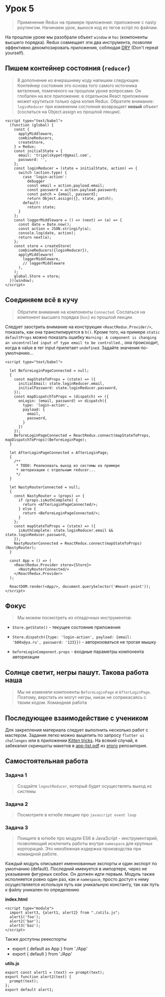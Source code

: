 # Урок 5

> Применение Redux на примере приложения: приложение с nasty роутингом. Начинаем урок, вынося код из тегов script по файлам.

На прошлом уроке мы разобрали объект `window` и `hoc` (компоненты высшего порядка). Redux совмещает эти два инструмента, позволяя эффективно декомпозировать приложения, соблюдая [DRY](https://en.wikipedia.org/wiki/Don't_repeat_yourself) (Don't repeat yourself).

## Пишем контейнер состояния (`reducer`)

> В дополнение ко вчерашнему коду напишем следующее. Контейнер состояния это основа того самого источника ветвления, помеченого на прошлом уроке вопросами. Он глобален на все приложение: в отдельном React приложении может крутиться только одна копия Redux. Обратите внимание: `loginReducer` при изменении состояния возвращает **новый** объект (сослаться на Object.assign из прошлой лекции).

```
<script type="text/babel">
  (function (global) {
    const {
      applyMiddleware,
      combineReducers,
      createStore,
    } = Redux;
    const initialState = {
      email: 'tripolskypetr@gmail.com',
      password: '',
    };
    const loginReducer = (state = initialState, action) => {
      switch (action.type) {
        case 'login-action':
          debugger
          const email = action.payload.email;
          const password = action.payload.password;
          const patch = {email, password};
          return Object.assign({}, state, patch);
        default:
          return state;
      }
    };
    const loggerMiddleware = () => (next) => (a) => {
      const date = Date.now();
      const action = JSON.stringify(a);
      console.log(date, action);
      return next(a);
    };
    const store = createStore(
      combineReducers({loginReducer}),
      applyMiddleware(
        loggerMiddleware,
        // loggerMiddleware
      ),
    );
    global.Store = store;
  })(window);
</script>
```

## Соединяем всё в кучу

> Обратите внимание на компоненты `Connected`. Сослаться на компонент высшего порядка (`hoc`) из прошлой лекции.

Следует заострить внимание на конструкции `<ReactRedux.Provider/>`, показать, как она транспилируется в `h()`. Кроме того, на примере `static defaultProps` можно показать ошибку `Warning: A component is changing an uncontrolled input of type email to be controlled.`, она происходит, когда в value в тег input прилетает `undefined`. Задайте значения по-умолчанию...

```
<script type="text/babel">

  let BeforeLoginPageConnected = null;
  {
    const mapStateToProps = (state) => ({
      initialEmail: state.loginReducer.email,
      initialPassword: state.loginReducer.password,
    });
    const mapDispatchToProps = (dispatch) => ({
      onLogin: (email, password) => dispatch({
        type: 'login-action', 
        payload: {
          email,
          password,
        }
      })
    });
    BeforeLoginPageConnected = ReactRedux.connect(mapStateToProps, mapDispatchToProps)(BeforeLoginPage);
  }

  let AfterLoginPageConnected = AfterLoginPage;
  {
    /**
     * TODO: Реализовать выход из системы на примере
     * авторизации с отдельным reducer...
     */
  }

  let NastyRouterConnected = null;
  {
    const NastyRouter = (props) => {
      if (props.isAuthComplete) {
        return <AfterLoginPageConnected/>;
      } else {
        return <BeforeLoginPageConnected/>;
      }
    };
    const mapStateToProps = (state) => ({
      isAuthComplete: state.loginReducer.email && state.loginReducer.password,
    });
    NastyRouterConnected = ReactRedux.connect(mapStateToProps)(NastyRouter);
  }

  const App = () => (
    <ReactRedux.Provider store={Store}>
      <NastyRouterConnected/>
    </ReactRedux.Provider>
  );

  ReactDOM.render(<App/>, document.querySelector('#mount-point'));
</script>
```

## Фокус

> Мы можем посмотреть из отладочных инструментов:

 - `Store.getState()` - текущее состояние приложения

 - `Store.dispatch({type: 'login-action', payload: {email: 'b00x@ya.ru', password: '123}})` - авторизоваться не трогая мышку

 - `beforeLoginComponent.props` - входные параметры компонента авторизации

## Солнце светит, негры пашут. Такова работа наша

> Мы не изменяли компоненты `BeforeLoginPage` и `AfterLoginPage`. Поэтому, верстать их могут негры, никак не соприкасаясь с твоим кодом. Командная работа

## Последующее взаимодействие с учеником

Для закрепления материала следует выполнить несколько работ с мастером. Задания легко можно выцепить по запросу `flutter ui challenges` или в приложении [Kitten tricks](https://github.com/akveo/kittenTricks). На всякий случай, я забекапил скриншоты макетов в [app-list.pdf](./app-list.pdf) из [этого](https://github.com/lohanidamodar/flutter_ui_challenges) репозитория.


## Самостоятельная работа

### Задача 1

> Создайте `logoutReducer`, который будет осуществлять выход из системы

### Задача 2

> Посмотрите в ютюбе лекцию про `javascript event loop`

### Задача 3

> Поищите в ютюбе про модули ES6 в JavaScript - инструментарий, позволяющий исключить работы внутри `namespace` для крупных корпораций. Это неизбежная издержка производства при командной работе.

Каждый модуль описывает именнованные экспорты и один экспорт по умолчанию (default). Последний именуется в импортере, через не указывание фигурных скобок. Он должен идти первым. Модуль также исполняется ровно один раз, как и `namespace`, просто доступ к нему осуществляется используя путь как уникальную константу, так как путь к файлу уникален по определению

**index.html**
```
<script type="module">
  import alert3, {alert1, alert2} from "./utils.js";
  alert1('foo');
  alert2('bar');
  alert3('baz');
</script>
```

Также доступны реекспорты

 - export { default as App } from './App'
 - export { default } from './App'

**utils.js**
```
export const alert1 = (text) => prompt(text);
export function alert2(text) {
  prompt(text);
};
export default alert1;
```
